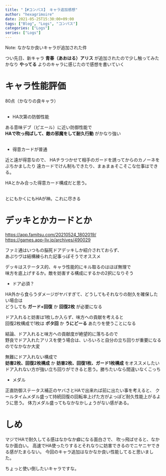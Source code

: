 ```yaml
---
title: "【#コンパス】 キャラ追加感想"
author: "hexagrimoire"
date: 2021-05-25T15:30:00+09:00
tags: ["Blog", "Logs", "コンパス"]
categories: ["Logs"]
series: ["Logs"]
---
```


Note: なかなか良いキャラが追加された件

つい先日、新キャラ **青春（あおはる）アリス** が追加されたので少し触ってみた  
かなり **やってる** よりのキャラに感じたので感想を書いていく  

# キャラ性能評価

80点（かなりの良キャラ）  
<br />

* HA次第の防御性能

ある意味デブ（ピエール）に近い防御性能で  
**HAで吹っ飛ばして、敵の邪魔をして耐久行動** がかなり強い  
<br />


* 得意カードが普通

近と遠が得意なので、
HAチラつかせて相手のガードを誘ってからのカノーネをぶちかましたり
遠カードでけん制もできたり、まぁまぁそこそこな仕事はできる。

HAとかみ合った得意カード構成だと思う。
<br />
<br />

とにもかくにもHAが神。これに尽きる

# デッキとかカードとか

https://app.famitsu.com/20210524_1802019/  
https://games.app-liv.jp/archives/490029

ファミ通はいつもの脳死ドアデッキしか紹介されておらず、  
あぷりヴは結構練られた記事っぽそうでオススメ  

デッキはステータス的、キャラ性能的にキル取るのはほぼ無理で  
味方を底上げするか。敵を妨害する構成にするかの2択になりそう
<br />

* ドア必須？

HA外から食らうダメージがヤバすぎて、どうしてもそれなりの耐久を確保したい場合は  
どうしても **ガード+回復** か **回復2枚** が必要になる

ドア入れると妨害は1枚しか入らず、味方への貢献を考えると  
回復2枚構成で1枚は **ポタ回** か **うにどーる** あたりを使うことになる  

結論、ドア入れると味方への貢献度が絶望的に落ちるので  
野良でドア入れたアリスを使う場合は、いろいろと自分の立ち回りが重要になるのでなかなか大変

無難にドア入れない構成で  
**妨害2枚、回復2枚構成** か **妨害2枚、回復1枚、ガード1枚構成** をオススメしたい  
ドア入れない方が強い立ち回りができると思う。勝ちたいなら間違いなくこっち  

* メダル

正直防御ステータス補正のヤバさとHAで出来れば前に出たい事を考えると、
クールタイムメダル盛って持続回復の回転率上げた方がよっぽど耐久性能上がるように思う。
体力メダル盛ってもなかなかしょうがない感がある。


# しめ

マジでHAで耐久してる感はなかなか癖になる面白さで、
吹っ飛ばせると、なかなか面白い。
高速でHA使ったりするとそれなりに妨害できるのでニヤニヤできる感がたまらない。
今回のキャラ追加はなかなか良い性能してると思いました。

ちょっと使い倒したいキャラですな。
